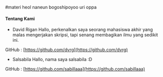 #materi
heol naneun bogoshipoyoo uri oppa

#### Tentang Kami
+ David Rigan
Hallo, perkenalkan saya seorang mahasiswa akhir yang malas mengerjakan skripsi, tapi senang membagikan ilmu yang sedikit ini.

GitHub : [https://github.com/dvrg](https://github.com/dvrg)

+ Salsabila
Hallo, nama saya salsabila :D

GitHub : [https://github.com/sabillaaa](https://github.com/sabillaaa)
